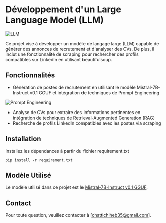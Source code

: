 # Développement d'un Large Language Model (LLM)
![LLM](https://github.com/user-attachments/assets/b675ad40-9ccc-4b87-8630-4e2f337cea75)


Ce projet vise à développer un modèle de langage large (LLM) capable de générer des annonces de recrutement et d'analyser des CVs. De plus, il inclut une fonctionnalité de scraping pour rechercher des profils compatibles sur LinkedIn en utilisant beautifulsoup.

## Fonctionnalités

- Génération de postes de recrutement en utilisant le modèle Mistral-7B-Instruct v0.1 GGUF et intégration de techniques de Prompt Engineering

![Prompt Engineering](https://github.com/user-attachments/assets/ded4580f-2f10-43e5-b708-dee05bc5fbbc)

- Analyse de CVs pour extraire des informations pertinentes en intégration de techniques de Retrieval-Augmented Generation (RAG)
- Recherche de profils LinkedIn compatibles avec les postes via scraping

## Installation

Installez les dépendances à partir du fichier requirement.txt 

 
    pip install -r requirement.txt
   

## Modèle Utilisé

Le modèle utilisé dans ce projet est le [Mistral-7B-Instruct v0.1 GGUF](https://huggingface.co/TheBloke/Mistral-7B-Instruct-v0.1-GGUF/blob/main/mistral-7b-instruct-v0.1.Q5_K_M.gguf).

## Contact
Pour toute question, veuillez contacter  à [chattichiheb35@gmail.com].




